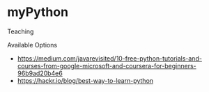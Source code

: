 # myPython
Teaching 

Available Options 

- https://medium.com/javarevisited/10-free-python-tutorials-and-courses-from-google-microsoft-and-coursera-for-beginners-96b9ad20b4e6
- https://hackr.io/blog/best-way-to-learn-python
